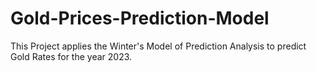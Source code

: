 # Gold-Prices-Prediction-Model
This Project applies the Winter's Model of Prediction Analysis to predict Gold Rates for the year 2023. 
